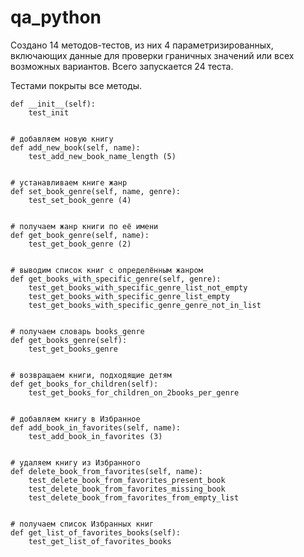 # qa_python





Создано 14 методов-тестов, из них 4 параметризированных, включающих данные для проверки граничных значений или всех возможных вариантов. 
Всего запускается 24 теста.

Тестами покрыты все методы. 


    def __init__(self):
        test_init


    # добавляем новую книгу
    def add_new_book(self, name):
        test_add_new_book_name_length (5)
 

    # устанавливаем книге жанр
    def set_book_genre(self, name, genre):
        test_set_book_genre (4)


    # получаем жанр книги по её имени
    def get_book_genre(self, name):
        test_get_book_genre (2)


    # выводим список книг с определённым жанром
    def get_books_with_specific_genre(self, genre):
        test_get_books_with_specific_genre_list_not_empty
        test_get_books_with_specific_genre_list_empty
        test_get_books_with_specific_genre_genre_not_in_list


    # получаем словарь books_genre
    def get_books_genre(self):
        test_get_books_genre


    # возвращаем книги, подходящие детям
    def get_books_for_children(self):
        test_get_books_for_children_on_2books_per_genre


    # добавляем книгу в Избранное
    def add_book_in_favorites(self, name):
        test_add_book_in_favorites (3)


    # удаляем книгу из Избранного
    def delete_book_from_favorites(self, name):
        test_delete_book_from_favorites_present_book
        test_delete_book_from_favorites_missing_book
        test_delete_book_from_favorites_from_empty_list


    # получаем список Избранных книг
    def get_list_of_favorites_books(self):
        test_get_list_of_favorites_books 